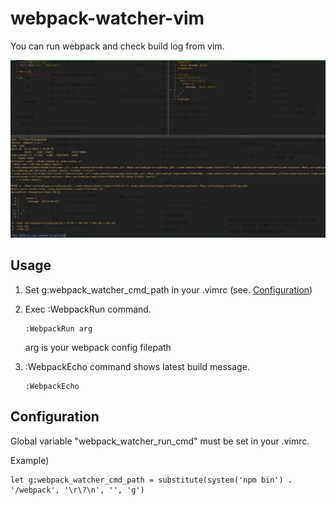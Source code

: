 # webpack-watcher-vim
You can run webpack and check build log from vim.

![screenshot1](https://github.com/ta-daiki/webpack-watcher-vim/blob/master/doc/webpack-watcher-screenshot.jpg?raw=true)

## Usage
1. Set g:webpack_watcher_cmd_path in your .vimrc (see. [Configuration](#configuration))

2. Exec :WebpackRun command.
    ```
    :WebpackRun arg
    ```
    arg is your webpack config filepath

3. :WebpackEcho command shows latest build message.
    ```
    :WebpackEcho
    ```

## Configuration
Global variable "webpack_watcher_run_cmd" must be set in your .vimrc.

Example)
```
let g:webpack_watcher_cmd_path = substitute(system('npm bin') . '/webpack', '\r\?\n', '', 'g')
```
